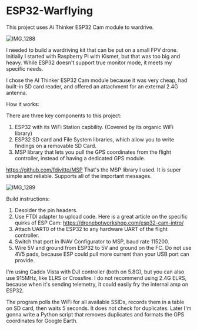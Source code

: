 # ESP32-Warflying
This project uses Ai Thinker ESP32 Cam module to wardrive.

![IMG_1288](https://github.com/voxtelnismo/ESP32-Warflying/assets/47276106/b90b6302-37df-4594-9575-b9c80c77862c)

I needed to build a wardriving kit that can be put on a small FPV drone. Initially I started with Raspberry Pi with Kismet, but that was too big and heavy. While ESP32 doesn't support true monitor mode, it meets my specific needs. 

I chose the AI Thinker ESP32 Cam module because it was very cheap, had built-in SD card reader, and offered an attachment for an external 2.4G antenna. 

How it works:


There are three key components to this project: 
1. ESP32 with its WiFi Station capbility. (Covered by its organic WiFi library)
2. ESP32 SD card and File System libraries, which allow you to write findings on a removable SD Card.
3. MSP library that lets you pull the GPS coordinates from the flight controller, instead of having a dedicated GPS module.

https://github.com/fdivitto/MSP
That's the MSP library I used. It is super simple and reliable. Supports all of the important messages.

![IMG_1289](https://github.com/voxtelnismo/ESP32-Warflying/assets/47276106/3f6dec18-781e-4c67-91c4-976def80e6ec)

Build instructions:

1. Desolder the pin headers.
2. Use FTDI adapter to upload code. Here is a great article on the specific quirks of ESP Cam: https://dronebotworkshop.com/esp32-cam-intro/
3. Attach UART0 of the ESP32 to any hardware UART of the flight controller.
4. Switch that port in INAV Configurator to MSP, baud rate 115200.
5. Wire 5V and ground from ESP32 to 5V and ground on the FC. Do not use 4V5 pads, because ESP could pull more current than your USB port can provide.

I'm using Caddx Vista with DJI controller (both on 5.8G), but you can also use 915MHz, like ELRS or Crossfire. I do not recommend using 2.4G ELRS, because when it's sending telemetry, it could easily fry the internal amp on ESP32. 

The program polls the WiFi for all available SSIDs, records them in a table on SD card, then waits 5 seconds. It does not check for duplicates. Later I'm gonna write a Python script that removes duplicates and formats the GPS coordinates for Google Earth.
